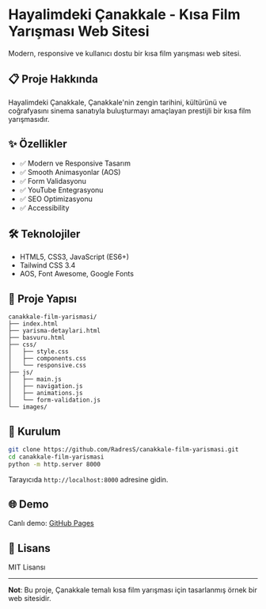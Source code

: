 # Hayalimdeki Çanakkale - Kısa Film Yarışması Web Sitesi

Modern, responsive ve kullanıcı dostu bir kısa film yarışması web sitesi.

## 📋 Proje Hakkında

Hayalimdeki Çanakkale, Çanakkale'nin zengin tarihini, kültürünü ve coğrafyasını sinema sanatıyla buluşturmayı amaçlayan prestijli bir kısa film yarışmasıdır.

## ✨ Özellikler

- ✅ Modern ve Responsive Tasarım
- ✅ Smooth Animasyonlar (AOS)
- ✅ Form Validasyonu
- ✅ YouTube Entegrasyonu
- ✅ SEO Optimizasyonu
- ✅ Accessibility

## 🛠️ Teknolojiler

- HTML5, CSS3, JavaScript (ES6+)
- Tailwind CSS 3.4
- AOS, Font Awesome, Google Fonts

## 📁 Proje Yapısı

```
canakkale-film-yarismasi/
├── index.html
├── yarisma-detaylari.html
├── basvuru.html
├── css/
│   ├── style.css
│   ├── components.css
│   └── responsive.css
├── js/
│   ├── main.js
│   ├── navigation.js
│   ├── animations.js
│   └── form-validation.js
└── images/
```

## 🚀 Kurulum

```bash
git clone https://github.com/RadresS/canakkale-film-yarismasi.git
cd canakkale-film-yarismasi
python -m http.server 8000
```

Tarayıcıda `http://localhost:8000` adresine gidin.

## 🌐 Demo

Canlı demo: [GitHub Pages](https://radress.github.io/canakkale-film-yarismasi/)

## 📄 Lisans

MIT Lisansı

---

**Not**: Bu proje, Çanakkale temalı kısa film yarışması için tasarlanmış örnek bir web sitesidir.